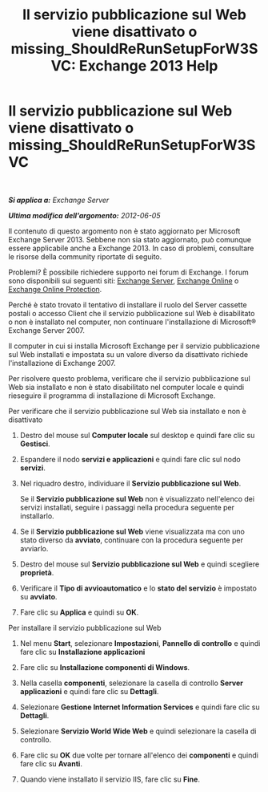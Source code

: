 ﻿---
title: 'Il servizio pubblicazione sul Web viene disattivato o missing_ShouldReRunSetupForW3SVC: Exchange 2013 Help'
TOCTitle: Il servizio pubblicazione sul Web viene disattivato o missing_ShouldReRunSetupForW3SVC
ms:assetid: f1815a6d-d16b-4271-9fab-84087465529e
ms:mtpsurl: https://technet.microsoft.com/it-it/library/ms.exch.setupreadiness.shouldrerunsetupforw3svc(v=EXCHG.150)
ms:contentKeyID: 50481999
ms.date: 05/22/2018
mtps_version: v=EXCHG.150
ms.translationtype: MT
---

# Il servizio pubblicazione sul Web viene disattivato o missing\_ShouldReRunSetupForW3SVC

 

_**Si applica a:** Exchange Server_

_**Ultima modifica dell'argomento:** 2012-06-05_

Il contenuto di questo argomento non è stato aggiornato per Microsoft Exchange Server 2013. Sebbene non sia stato aggiornato, può comunque essere applicabile anche a Exchange 2013. In caso di problemi, consultare le risorse della community riportate di seguito.

Problemi? È possibile richiedere supporto nei forum di Exchange. I forum sono disponibili sui seguenti siti: [Exchange Server](https://go.microsoft.com/fwlink/p/?linkid=60612), [Exchange Online](https://go.microsoft.com/fwlink/p/?linkid=267542) o [Exchange Online Protection](https://go.microsoft.com/fwlink/p/?linkid=285351).

Perché è stato trovato il tentativo di installare il ruolo del Server cassette postali o accesso Client che il servizio pubblicazione sul Web è disabilitato o non è installato nel computer, non continuare l'installazione di Microsoft® Exchange Server 2007.

Il computer in cui si installa Microsoft Exchange per il servizio pubblicazione sul Web installati e impostata su un valore diverso da disattivato richiede l'installazione di Exchange 2007.

Per risolvere questo problema, verificare che il servizio pubblicazione sul Web sia installato e non è stato disabilitato nel computer locale e quindi rieseguire il programma di installazione di Microsoft Exchange.

Per verificare che il servizio pubblicazione sul Web sia installato e non è disattivato

1.  Destro del mouse sul **Computer locale** sul desktop e quindi fare clic su **Gestisci**.

2.  Espandere il nodo **servizi e applicazioni** e quindi fare clic sul nodo **servizi**.

3.  Nel riquadro destro, individuare il **Servizio pubblicazione sul Web**.
    
    Se il **Servizio pubblicazione sul Web** non è visualizzato nell'elenco dei servizi installati, seguire i passaggi nella procedura seguente per installarlo.

4.  Se il **Servizio pubblicazione sul Web** viene visualizzata ma con uno stato diverso da **avviato**, continuare con la procedura seguente per avviarlo.

5.  Destro del mouse sul **Servizio pubblicazione sul Web** e quindi scegliere **proprietà**.

6.  Verificare il **Tipo di avvioautomatico** e lo **stato del servizio** è impostato su **avviato**.

7.  Fare clic su **Applica** e quindi su **OK**.

Per installare il servizio pubblicazione sul Web

1.  Nel menu **Start**, selezionare **Impostazioni**, **Pannello di controllo** e quindi fare clic su **Installazione applicazioni**

2.  Fare clic su **Installazione componenti di Windows**.

3.  Nella casella **componenti**, selezionare la casella di controllo **Server applicazioni** e quindi fare clic su **Dettagli**.

4.  Selezionare **Gestione Internet Information Services** e quindi fare clic su **Dettagli**.

5.  Selezionare **Servizio World Wide Web** e quindi selezionare la casella di controllo.

6.  Fare clic su **OK** due volte per tornare all'elenco dei **componenti** e quindi fare clic su **Avanti**.

7.  Quando viene installato il servizio IIS, fare clic su **Fine**.

